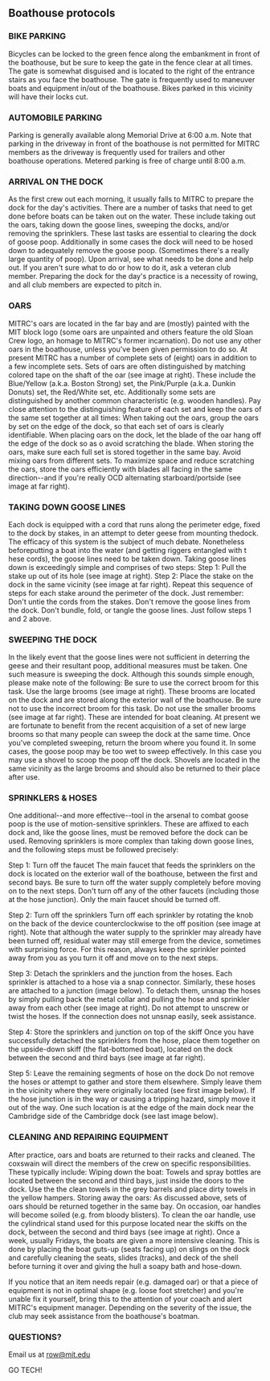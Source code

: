 ## Boathouse protocols

### BIKE PARKING
Bicycles can be locked to the green fence along the embankment in front of the boathouse, but be sure to keep the gate in the fence clear at all times. The gate is somewhat disguised and is located to the right of the entrance stairs as you face the boathouse. The gate is frequently used to maneuver boats and equipment in/out of the boathouse. Bikes parked in this vicinity will have their locks cut.

### AUTOMOBILE PARKING
Parking is generally available along Memorial Drive at 6:00 a.m. Note that parking in the driveway in front of the boathouse is not permitted for MITRC members as the driveway is frequently used for trailers and other boathouse operations. Metered parking is free of charge until 8:00 a.m.

### ARRIVAL ON THE DOCK
As the first crew out each morning, it usually falls to MITRC to prepare the dock for the day's activities. There are a number of tasks that need to get done before boats can be taken out on the water. These include taking out the oars, taking down the goose lines, sweeping the docks, and/or removing the sprinklers. These last tasks are essential to clearing the dock of goose poop. Additionally in some cases the dock will need to be hosed down to adequately remove the goose poop. (Sometimes there's a really large quantity of poop). Upon arrival, see what needs to be done and help out. If you aren't sure what to do or how to do it, ask a veteran club member. Preparing the dock for the day's practice is a necessity of rowing, and all club members are expected to pitch in.

### OARS
MITRC's oars are located in the far bay and are (mostly) painted with the MIT block logo (some oars are unpainted and others feature the old Sloan Crew logo, an homage to MITRC's former incarnation). Do not use any other oars in the boathouse, unless you've been given permission to do so. At present MITRC has a number of complete sets of (eight) oars in addition to a few incomplete sets. Sets of oars are often distinguished by matching colored tape on the shaft of the oar (see image at right). These include the Blue/Yellow (a.k.a. Boston Strong) set, the Pink/Purple (a.k.a. Dunkin Donuts) set, the Red/White set, etc. Additionally some sets are distinguished by another common characteristic (e.g. wooden handles). Pay close attention to the distinguishing feature of each set and keep the oars of the same set together at all times:
When taking out the oars, group the oars by set on the edge of the dock, so that each set of oars is clearly identifiable. When placing oars on the dock, let the blade of the oar hang off the edge of the dock so as o avoid scratching the blade.
When storing the oars, make sure each full set is stored together in the same bay. Avoid mixing oars from different sets. To maximize space and reduce scratching the oars, store the oars efficiently with blades all facing in the same direction--and if you're really OCD alternating starboard/portside (see image at far right).

### TAKING DOWN GOOSE LINES

Each dock is equipped with a cord that runs along the perimeter edge, fixed to the dock by stakes, in an attempt to deter geese from mounting thedock. The efficacy of 
this system is the subject of much debate. Nonetheless beforeputting a boat into the water (and getting riggers entangled with t
hese cords), the goose lines need to be taken down. Taking goose lines down is exceedingly simple and comprises of two steps: 
Step 1: Pull the stake up out of its hole (see image at right).
Step 2: Place the stake on the dock in the same vicinity (see image at far right).
Repeat this sequence of steps for each stake around the perimeter of the dock. Just remember:
Don't untie the cords from the stakes.
Don't remove the goose lines from the dock.
Don't bundle, fold, or tangle the goose lines.
Just follow steps 1 and 2 above.

### SWEEPING THE DOCK
In the likely event that the goose lines were not sufficient in deterring the geese and their resultant poop, additional measures must be taken. One such measure is sweeping the dock. Although this sounds simple enough, please make note of the following:
Be sure to use the correct broom for this task. Use the large brooms (see image at right). These brooms are located on the dock and are stored along the exterior wall of the boathouse.
Be sure not to use the incorrect broom for this task. Do not use the smaller brooms (see image at far right). These are intended for boat cleaning.
At present we are fortunate to benefit from the recent acquisition of a set of new large brooms so that many people can sweep the dock at the same time. Once you've completed sweeping, return the broom where you found it.
In some cases, the goose poop may be too wet to sweep effectively. In this case you may use a shovel to scoop the poop off the dock. Shovels are located in the same vicinity as the large brooms and should also be returned to their place after use.

### SPRINKLERS & HOSES
One additional--and more effective--tool in the arsenal to combat goose poop is the use of motion-sensitive sprinklers. These are affixed to each dock and, like the goose lines, must be removed before the dock can be used. Removing sprinklers is more complex than taking down goose lines, and the following steps must be followed precisely:

Step 1: Turn off the faucet
The main faucet that feeds the sprinklers on the dock is located on the exterior wall of the boathouse, between the first and second bays. Be sure to turn off the water supply completely before moving on to the next steps. Don't turn off any of the other faucets (including those at the hose junction). Only the main faucet should be turned off.

Step 2: Turn off the sprinklers
Turn off each sprinkler by rotating the knob on the back of the device counterclockwise to the off position (see image at right). Note that although the water supply to the sprinkler may already have been turned off, residual water may still emerge from the device, sometimes with surprising force. For this reason, always keep the sprinkler pointed away from you as you turn it off and move on to the next steps.

Step 3: Detach the sprinklers and the junction from the hoses.
Each sprinkler is attached to a hose via a snap connector. Similarly, these hoses are attached to a junction (image below). To detach them, unsnap the hoses by simply pulling back the metal collar and pulling the hose and sprinkler away from each other (see image at right). Do not attempt to unscrew or twist the hoses. If the connection does not unsnap easily, seek assistance.

Step 4: Store the sprinklers and junction on top of the skiff
Once you have successfully detached the sprinklers from the hose, place them together on the upside-down skiff (the flat-bottomed boat), located on the dock between the second and third bays (see image at far right).

Step 5: Leave the remaining segments of hose on the dock
Do not remove the hoses or attempt to gather and store them elsewhere. Simply leave them in the vicinity where they were originally located (see first image below). If the hose junction is in the way or causing a tripping hazard, simply move it out of the way. One such location is at the edge of the main dock near the Cambridge side of the Cambridge dock (see last image below).

### CLEANING AND REPAIRING EQUIPMENT
After practice, oars and boats are returned to their racks and cleaned. The coxswain will direct the members of the crew on specific responsibilities. These typically include:
Wiping down the boat: Towels and spray bottles are located between the second and third bays, just inside the doors to the dock. Use the the clean towels in the grey barrels and place dirty towels in the yellow hampers. 
Storing away the oars: As discussed above, sets of oars should be returned together in the same bay. On occasion, oar handles will become soiled (e.g. from bloody blisters). To clean the oar handle, use the cylindrical stand used for this purpose located near the skiffs on the dock, between the second and third bays (see image at right).
Once a week, usually Fridays, the boats are given a more intensive cleaning. This is done by placing the boat guts-up (seats facing up) on slings on the dock and carefully cleaning the seats, slides (tracks), and deck of the shell before turning it over and giving the hull a soapy bath and hose-down.

If you notice that an item needs repair (e.g. damaged oar) or that a piece of equipment is not in optimal shape (e.g. loose foot stretcher) and you're unable fix it yourself, bring this to the attention of your coach and alert MITRC's equipment manager. Depending on the severity of the issue, the club may seek assistance from the boathouse's boatman.

### QUESTIONS?
Email us at [row@mit.edu](mailto:row@mit.edu)

GO TECH!
